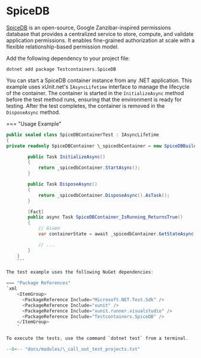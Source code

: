 # SpiceDB

[SpiceDB](https://authzed.com/spicedb/) is an open-source, Google Zanzibar-inspired permissions database that provides a centralized service to store, compute, and validate application permissions. It enables fine-grained authorization at scale with a flexible relationship-based permission model.

Add the following dependency to your project file:

```shell title="NuGet"
dotnet add package Testcontainers.SpiceDB
```

You can start a SpiceDB container instance from any .NET application. This example uses xUnit.net's `IAsyncLifetime` interface to manage the lifecycle of the container. The container is started in the `InitializeAsync` method before the test method runs, ensuring that the environment is ready for testing. After the test completes, the container is removed in the `DisposeAsync` method.

=== "Usage Example"

````csharp
public sealed class SpiceDBContainerTest : IAsyncLifetime
{
private readonly SpiceDBContainer \_spicedbContainer = new SpiceDBBuilder().Build();

        public Task InitializeAsync()
        {
            return _spicedbContainer.StartAsync();
        }

        public Task DisposeAsync()
        {
            return _spicedbContainer.DisposeAsync().AsTask();
        }

        [Fact]
        public async Task SpiceDBContainer_IsRunning_ReturnsTrue()
        {
            // Given
            var containerState = await _spicedbContainer.GetStateAsync();

            // ...
        }
    }
    ```

The test example uses the following NuGet dependencies:

=== "Package References"
`xml
    <ItemGroup>
      <PackageReference Include="Microsoft.NET.Test.Sdk" />
      <PackageReference Include="xunit" />
      <PackageReference Include="xunit.runner.visualstudio" />
      <PackageReference Include="Testcontainers.SpiceDB" />
    </ItemGroup>
    `

To execute the tests, use the command `dotnet test` from a terminal.

--8<-- "docs/modules/\_call_out_test_projects.txt"
````
